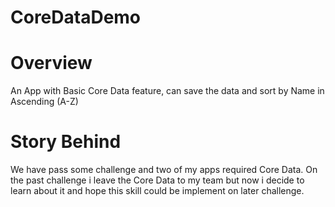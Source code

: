 # CoreDataDemo

# Overview
An App with Basic Core Data feature, can save the data and sort by Name in Ascending (A-Z)

# Story Behind
We have pass some challenge and two of my apps required Core Data. On the past challenge i leave the Core Data to my team but now i decide to learn about it and hope this skill could be implement on later challenge.
